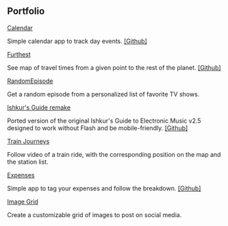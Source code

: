 ## Portfolio

[Calendar](https://calendar.projects.oleg.kim/)

Simple calendar app to track day events.
[[Github]](https://github.com/oleg131/calendar-svelte)

[Furthest](https://furthest.projects.oleg.kim/)

See map of travel times from a given point to the rest of the planet.
[[Github]](https://github.com/oleg131/furthest)

[RandomEpisode](https://randomepisode.projects.oleg.kim/)

Get a random episode from a personalized list of favorite TV shows.

[Ishkur's Guide remake](https://oleg131.github.io/ishkur-web)

Ported version of the original Ishkur's Guide to Electronic Music v2.5 designed to work without Flash and be mobile-friendly. 
[[Github]](https://github.com/oleg131/ishkur-web)

[Train Journeys](https://rails-delta.vercel.app/)

Follow video of a train ride, with the corresponding position on the map and the station list.

[Expenses](https://expenses.kenxaj.cyou/)

Simple app to tag your expenses and follow the breakdown.
[[Github]](https://github.com/oleg131/budget)

[Image Grid](https://imagegrid.kenxaj.cyou/)

Create a customizable grid of images to post on social media.
